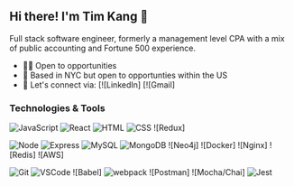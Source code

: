 ## Hi there! I'm Tim Kang 👋
Full stack software engineer, formerly a management level CPA with a mix of public accounting and Fortune 500 experience. 
- 🙋‍♂️ Open to opportunities
- 📍 Based in NYC but open to opportunties within the US 
- 💬 Let's connect via:
[![LinkedIn]
[![Gmail]

### Technologies & Tools
![JavaScript](https://img.shields.io/badge/JavaScript%20-%23323330.svg?&style=flat-square&logo=javascript&logoColor=%23F7DF1E)
![React](https://img.shields.io/badge/React%20-%2320232a.svg?&style=flat-square&logo=react&logoColor=%2361DAFB)
![HTML](https://img.shields.io/badge/HTML5%20-%23E34F26.svg?&style=flat-square&logo=html5&logoColor=white)
![CSS](https://img.shields.io/badge/CSS3%20-%231572B6.svg?&style=flat-square&logo=css3&logoColor=white)
![Redux]

![Node](https://img.shields.io/badge/Node.js%20-%2343853D.svg?&style=flat-square&logo=node.js&logoColor=white)
![Express](https://img.shields.io/badge/Express%20-%23404d59.svg?&style=flat-square)
![MySQL](https://img.shields.io/badge/MySQL-%2300f.svg?&style=flat-square&logo=mysql&logoColor=white)
![MongoDB](https://img.shields.io/badge/MongoDB-%234ea94b.svg?&style=flat-square&logo=mongodb&logoColor=white)
![Neo4j]
![Docker]
![Nginx]
![Redis]
![AWS]

![Git](https://img.shields.io/badge/Git%20-%23F05033.svg?&style=flat-square&logo=git&logoColor=white)
![VSCode](https://img.shields.io/badge/VS%20Code%20-%23007ACC.svg?&style=flat-square&logo=visual-studio-code&logoColor=white)
![Babel]
![webpack](https://img.shields.io/badge/webpack%20-%238DD6F9.svg?&style=flat-square&logo=webpack&logoColor=black)
![Postman]
![Mocha/Chai]
![Jest](https://img.shields.io/badge/Jest%20-%23C21325.svg?&style=flat-square&logo=Jest&logoColor=white)
